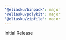 ```yaml
---
'@eliasku/binpack': major
'@eliasku/polykit': major
'@eliasku/zipfile': major
---
```


Initial Release
